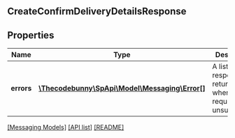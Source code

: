 ## CreateConfirmDeliveryDetailsResponse

## Properties

Name | Type | Description | Notes
------------ | ------------- | ------------- | -------------
**errors** | [**\Thecodebunny\SpApi\Model\Messaging\Error[]**](Error.md) | A list of error responses returned when a request is unsuccessful. | [optional]

[[Messaging Models]](../) [[API list]](../../Api) [[README]](../../../README.md)
